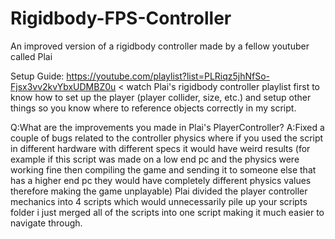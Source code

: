 # Rigidbody-FPS-Controller
An improved version of a rigidbody controller made by a fellow youtuber called Plai 

Setup Guide:
https://youtube.com/playlist?list=PLRiqz5jhNfSo-Fjsx3vv2kvYbxUDMBZ0u < watch Plai's rigidbody controller playlist first to know how to set up the player (player collider, size, etc.) and setup other things so you know where to reference objects correctly in my script.

Q:What are the improvements you made in Plai's PlayerController?
A:Fixed a couple of bugs related to the controller physics where if you used the script in different hardware with different specs it would have weird results (for example if this script was made on a low end pc and the physics were working fine then compiling the game and sending it to someone else that has a higher end pc they would have completely different physics values therefore making the game unplayable)
  Plai divided the player controller mechanics into 4 scripts which would unnecessarily pile up your scripts folder i just merged all of the scripts into one script making it much easier to navigate through.
